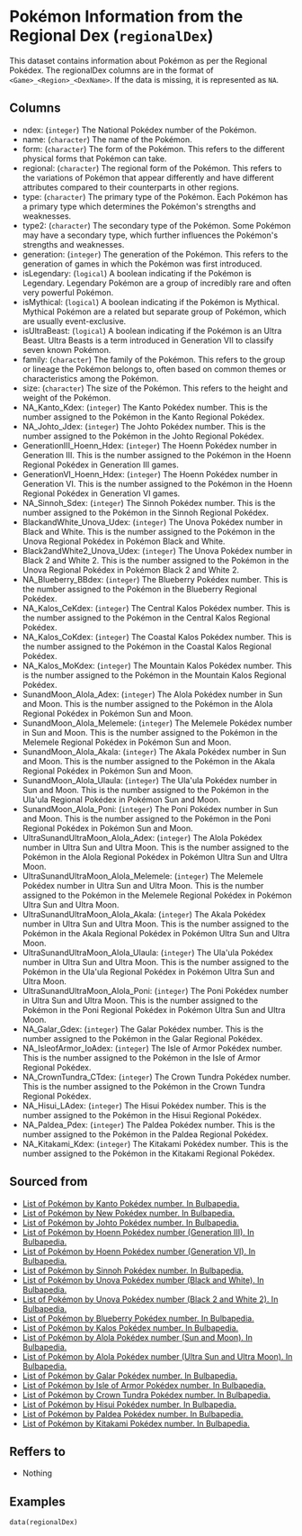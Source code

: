 # Pokémon Information from the Regional Dex (`regionalDex`)

This dataset contains information about Pokémon as per the Regional Pokédex.
The regionalDex columns are in the format of `<Game>_<Region>_<DexName>`.
If the data is missing, it is represented as `NA`.


## Columns
  - ndex: (`integer`) The National Pokédex number of the Pokémon.
  - name: (`character`) The name of the Pokémon.
  - form: (`character`) The form of the Pokémon. This refers to the different physical forms that Pokémon can take.
  - regional: (`character`) The regional form of the Pokémon. This refers to the variations of Pokémon that appear differently and have different attributes compared to their counterparts in other regions.
  - type: (`character`) The primary type of the Pokémon. Each Pokémon has a primary type which determines the Pokémon's strengths and weaknesses.
  - type2: (`character`) The secondary type of the Pokémon. Some Pokémon may have a secondary type, which further influences the Pokémon's strengths and weaknesses.
  - generation: (`integer`) The generation of the Pokémon. This refers to the generation of games in which the Pokémon was first introduced.
  - isLegendary: (`logical`) A boolean indicating if the Pokémon is Legendary. Legendary Pokémon are a group of incredibly rare and often very powerful Pokémon.
  - isMythical: (`logical`) A boolean indicating if the Pokémon is Mythical. Mythical Pokémon are a related but separate group of Pokémon, which are usually event-exclusive.
  - isUltraBeast: (`logical`) A boolean indicating if the Pokémon is an Ultra Beast. Ultra Beasts is a term introduced in Generation VII to classify seven known Pokémon.
  - family: (`character`) The family of the Pokémon. This refers to the group or lineage the Pokémon belongs to, often based on common themes or characteristics among the Pokémon.
  - size: (`character`) The size of the Pokémon. This refers to the height and weight of the Pokémon.
  - NA_Kanto_Kdex: (`integer`) The Kanto Pokédex number. This is the number assigned to the Pokémon in the Kanto Regional Pokédex.
  - NA_Johto_Jdex: (`integer`) The Johto Pokédex number. This is the number assigned to the Pokémon in the Johto Regional Pokédex.
  - GenerationIII_Hoenn_Hdex: (`integer`) The Hoenn Pokédex number in Generation III. This is the number assigned to the Pokémon in the Hoenn Regional Pokédex in Generation III games.
  - GenerationVI_Hoenn_Hdex: (`integer`) The Hoenn Pokédex number in Generation VI. This is the number assigned to the Pokémon in the Hoenn Regional Pokédex in Generation VI games.
  - NA_Sinnoh_Sdex: (`integer`) The Sinnoh Pokédex number. This is the number assigned to the Pokémon in the Sinnoh Regional Pokédex.
  - BlackandWhite_Unova_Udex: (`integer`) The Unova Pokédex number in Black and White. This is the number assigned to the Pokémon in the Unova Regional Pokédex in Pokémon Black and White.
  - Black2andWhite2_Unova_Udex: (`integer`) The Unova Pokédex number in Black 2 and White 2. This is the number assigned to the Pokémon in the Unova Regional Pokédex in Pokémon Black 2 and White 2.
  - NA_Blueberry_BBdex: (`integer`) The Blueberry Pokédex number. This is the number assigned to the Pokémon in the Blueberry Regional Pokédex.
  - NA_Kalos_CeKdex: (`integer`) The Central Kalos Pokédex number. This is the number assigned to the Pokémon in the Central Kalos Regional Pokédex.
  - NA_Kalos_CoKdex: (`integer`) The Coastal Kalos Pokédex number. This is the number assigned to the Pokémon in the Coastal Kalos Regional Pokédex.
  - NA_Kalos_MoKdex: (`integer`) The Mountain Kalos Pokédex number. This is the number assigned to the Pokémon in the Mountain Kalos Regional Pokédex.
  - SunandMoon_Alola_Adex: (`integer`) The Alola Pokédex number in Sun and Moon. This is the number assigned to the Pokémon in the Alola Regional Pokédex in Pokémon Sun and Moon.
  - SunandMoon_Alola_Melemele: (`integer`) The Melemele Pokédex number in Sun and Moon. This is the number assigned to the Pokémon in the Melemele Regional Pokédex in Pokémon Sun and Moon.
  - SunandMoon_Alola_Akala: (`integer`) The Akala Pokédex number in Sun and Moon. This is the number assigned to the Pokémon in the Akala Regional Pokédex in Pokémon Sun and Moon.
  - SunandMoon_Alola_Ulaula: (`integer`) The Ula'ula Pokédex number in Sun and Moon. This is the number assigned to the Pokémon in the Ula'ula Regional Pokédex in Pokémon Sun and Moon.
  - SunandMoon_Alola_Poni: (`integer`) The Poni Pokédex number in Sun and Moon. This is the number assigned to the Pokémon in the Poni Regional Pokédex in Pokémon Sun and Moon.
  - UltraSunandUltraMoon_Alola_Adex: (`integer`) The Alola Pokédex number in Ultra Sun and Ultra Moon. This is the number assigned to the Pokémon in the Alola Regional Pokédex in Pokémon Ultra Sun and Ultra Moon.
  - UltraSunandUltraMoon_Alola_Melemele: (`integer`) The Melemele Pokédex number in Ultra Sun and Ultra Moon. This is the number assigned to the Pokémon in the Melemele Regional Pokédex in Pokémon Ultra Sun and Ultra Moon.
  - UltraSunandUltraMoon_Alola_Akala: (`integer`) The Akala Pokédex number in Ultra Sun and Ultra Moon. This is the number assigned to the Pokémon in the Akala Regional Pokédex in Pokémon Ultra Sun and Ultra Moon.
  - UltraSunandUltraMoon_Alola_Ulaula: (`integer`) The Ula'ula Pokédex number in Ultra Sun and Ultra Moon. This is the number assigned to the Pokémon in the Ula'ula Regional Pokédex in Pokémon Ultra Sun and Ultra Moon.
  - UltraSunandUltraMoon_Alola_Poni: (`integer`) The Poni Pokédex number in Ultra Sun and Ultra Moon. This is the number assigned to the Pokémon in the Poni Regional Pokédex in Pokémon Ultra Sun and Ultra Moon.
  - NA_Galar_Gdex: (`integer`) The Galar Pokédex number. This is the number assigned to the Pokémon in the Galar Regional Pokédex.
  - NA_IsleofArmor_IoAdex: (`integer`) The Isle of Armor Pokédex number. This is the number assigned to the Pokémon in the Isle of Armor Regional Pokédex.
  - NA_CrownTundra_CTdex: (`integer`) The Crown Tundra Pokédex number. This is the number assigned to the Pokémon in the Crown Tundra Regional Pokédex.
  - NA_Hisui_LAdex: (`integer`) The Hisui Pokédex number. This is the number assigned to the Pokémon in the Hisui Regional Pokédex.
  - NA_Paldea_Pdex: (`integer`) The Paldea Pokédex number. This is the number assigned to the Pokémon in the Paldea Regional Pokédex.
  - NA_Kitakami_Kdex: (`integer`) The Kitakami Pokédex number. This is the number assigned to the Pokémon in the Kitakami Regional Pokédex.

## Sourced from
  - [List of Pokémon by Kanto Pokédex number. In Bulbapedia.](https://bulbapedia.bulbagarden.net/wiki/List_of_Pok%C3%A9mon_by_Kanto_Pok%C3%A9dex_number)
  - [List of Pokémon by New Pokédex number. In Bulbapedia.](https://bulbapedia.bulbagarden.net/wiki/List_of_Pok%C3%A9mon_by_New_Pok%C3%A9dex_number)
  - [List of Pokémon by Johto Pokédex number. In Bulbapedia.](https://bulbapedia.bulbagarden.net/wiki/List_of_Pok%C3%A9mon_by_Johto_Pok%C3%A9dex_number)
  - [List of Pokémon by Hoenn Pokédex number (Generation III). In Bulbapedia.](https://bulbapedia.bulbagarden.net/wiki/List_of_Pok%C3%A9mon_by_Hoenn_Pok%C3%A9dex_number_(Generation_III))
  - [List of Pokémon by Hoenn Pokédex number (Generation VI). In Bulbapedia.](https://bulbapedia.bulbagarden.net/wiki/List_of_Pok%C3%A9mon_by_Hoenn_Pok%C3%A9dex_number_(Generation_VI))
  - [List of Pokémon by Sinnoh Pokédex number. In Bulbapedia.](https://bulbapedia.bulbagarden.net/wiki/List_of_Pok%C3%A9mon_by_Sinnoh_Pok%C3%A9dex_number)
  - [List of Pokémon by Unova Pokédex number (Black and White). In Bulbapedia.](https://bulbapedia.bulbagarden.net/wiki/List_of_Pok%C3%A9mon_by_Unova_Pok%C3%A9dex_number_(Black_and_White))
  - [List of Pokémon by Unova Pokédex number (Black 2 and White 2). In Bulbapedia.](https://bulbapedia.bulbagarden.net/wiki/List_of_Pok%C3%A9mon_by_Unova_Pok%C3%A9dex_number_(Black_2_and_White_2))
  - [List of Pokémon by Blueberry Pokédex number. In Bulbapedia.](https://bulbapedia.bulbagarden.net/wiki/List_of_Pok%C3%A9mon_by_Blueberry_Pok%C3%A9dex_number)
  - [List of Pokémon by Kalos Pokédex number. In Bulbapedia.](https://bulbapedia.bulbagarden.net/wiki/List_of_Pok%C3%A9mon_by_Kalos_Pok%C3%A9dex_number)
  - [List of Pokémon by Alola Pokédex number (Sun and Moon). In Bulbapedia.](https://bulbapedia.bulbagarden.net/wiki/List_of_Pok%C3%A9mon_by_Alola_Pok%C3%A9dex_number_(Sun_and_Moon))
  - [List of Pokémon by Alola Pokédex number (Ultra Sun and Ultra Moon). In Bulbapedia.](https://bulbapedia.bulbagarden.net/wiki/List_of_Pok%C3%A9mon_by_Alola_Pok%C3%A9dex_number_(Ultra_Sun_and_Ultra_Moon))
  - [List of Pokémon by Galar Pokédex number. In Bulbapedia.](https://bulbapedia.bulbagarden.net/wiki/List_of_Pok%C3%A9mon_by_Galar_Pok%C3%A9dex_number)
  - [List of Pokémon by Isle of Armor Pokédex number. In Bulbapedia.](https://bulbapedia.bulbagarden.net/wiki/List_of_Pok%C3%A9mon_by_Isle_of_Armor_Pok%C3%A9dex_number)
  - [List of Pokémon by Crown Tundra Pokédex number. In Bulbapedia.](https://bulbapedia.bulbagarden.net/wiki/List_of_Pok%C3%A9mon_by_Crown_Tundra_Pok%C3%A9dex_number)
  - [List of Pokémon by Hisui Pokédex number. In Bulbapedia.](https://bulbapedia.bulbagarden.net/wiki/List_of_Pok%C3%A9mon_by_Hisui_Pok%C3%A9dex_number)
  - [List of Pokémon by Paldea Pokédex number. In Bulbapedia.](https://bulbapedia.bulbagarden.net/wiki/List_of_Pok%C3%A9mon_by_Paldea_Pok%C3%A9dex_number)
  - [List of Pokémon by Kitakami Pokédex number. In Bulbapedia.](https://bulbapedia.bulbagarden.net/wiki/List_of_Pok%C3%A9mon_by_Kitakami_Pok%C3%A9dex_number)

## Reffers to
  - Nothing

## Examples
```
data(regionalDex)
```
